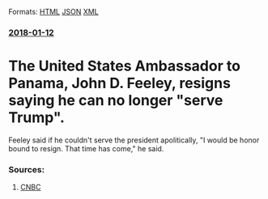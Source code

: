 
Formats: [HTML](/news/2018/01/12/the-united-states-ambassador-to-panama-john-d-feeley-resigns-saying-he-can-no-longer-serve-trump.html)  [JSON](/news/2018/01/12/the-united-states-ambassador-to-panama-john-d-feeley-resigns-saying-he-can-no-longer-serve-trump.json)  [XML](/news/2018/01/12/the-united-states-ambassador-to-panama-john-d-feeley-resigns-saying-he-can-no-longer-serve-trump.xml)  

### [2018-01-12](/news/2018/01/12/index.md)

# The United States Ambassador to Panama, John D. Feeley, resigns saying he can no longer "serve Trump". 

Feeley said if he couldn&#039;t serve the president apolitically, &quot;I would be honor bound to resign. That time has come,&quot; he said.


### Sources:

1. [CNBC](https://www.cnbc.com/2018/01/12/us-ambassador-to-panama-resigns-says-cannot-serve-trump.html)
